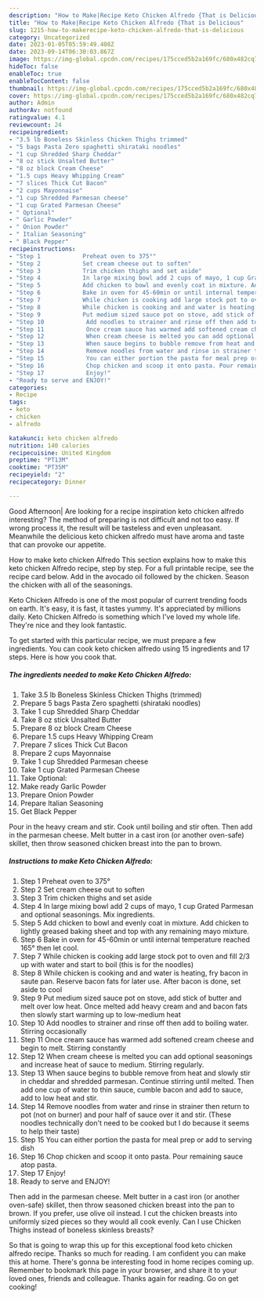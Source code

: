 ```yaml
---
description: "How to Make|Recipe Keto Chicken Alfredo {That is Delicious"
title: "How to Make|Recipe Keto Chicken Alfredo {That is Delicious"
slug: 1215-how-to-makerecipe-keto-chicken-alfredo-that-is-delicious
category: Uncategorized
date: 2023-01-05T05:59:49.408Z
date: 2023-09-14T06:30:03.867Z
image: https://img-global.cpcdn.com/recipes/175cced5b2a169fc/680x482cq70/keto-chicken-alfredo-recipe-main-photo.jpg
hideToc: false
enableToc: true
enableTocContent: false
thumbnail: https://img-global.cpcdn.com/recipes/175cced5b2a169fc/680x482cq70/keto-chicken-alfredo-recipe-main-photo.jpg
cover: https://img-global.cpcdn.com/recipes/175cced5b2a169fc/680x482cq70/keto-chicken-alfredo-recipe-main-photo.jpg
author: Admin
authorAv: notfound
ratingvalue: 4.1
reviewcount: 24
recipeingredient:
- "3.5 lb Boneless Skinless Chicken Thighs trimmed"
- "5 bags Pasta Zero spaghetti shirataki noodles"
- "1 cup Shredded Sharp Cheddar"
- "8 oz stick Unsalted Butter"
- "8 oz block Cream Cheese"
- "1.5 cups Heavy Whipping Cream"
- "7 slices Thick Cut Bacon"
- "2 cups Mayonnaise"
- "1 cup Shredded Parmesan cheese"
- "1 cup Grated Parmesan Cheese"
- " Optional"
- " Garlic Powder"
- " Onion Powder"
- " Italian Seasoning"
- " Black Pepper"
recipeinstructions:
- "Step 1            Preheat oven to 375°"
- "Step 2            Set cream cheese out to soften"
- "Step 3            Trim chicken thighs and set aside"
- "Step 4            In large mixing bowl add 2 cups of mayo, 1 cup Grated Parmesan and optional seasonings. Mix ingredients."
- "Step 5            Add chicken to bowl and evenly coat in mixture. Add chicken to lightly greased baking sheet and top with any remaining mayo mixture."
- "Step 6            Bake in oven for 45-60min or until internal temperature reached 165° then let cool."
- "Step 7            While chicken is cooking add large stock pot to oven and fill 2/3 up with water and start to boil (this is for the noodles)"
- "Step 8            While chicken is cooking and and water is heating, fry bacon in saute pan. Reserve bacon fats for later use. After bacon is done, set aside to cool"
- "Step 9            Put medium sized sauce pot on stove, add stick of butter and melt over low heat. Once melted add heavy cream and and bacon fats then slowly start warming up to low-medium heat"
- "Step 10            Add noodles to strainer and rinse off then add to boiling water. Stirring occasionally"
- "Step 11            Once cream sauce has warmed add softened cream cheese and begin to melt. Stirring constantly"
- "Step 12            When cream cheese is melted you can add optional seasonings and increase heat of sauce to medium. Stirring regularly."
- "Step 13            When sauce begins to bubble remove from heat and slowly stir in cheddar and shredded parmesan. Continue stirring until melted. Then add one cup of water to thin sauce, cumble bacon and add to sauce, add to low heat and stir."
- "Step 14            Remove noodles from water and rinse in strainer then return to pot (not on burner) and pour half of sauce over it and stir. (These noodles technically don&#39;t need to be cooked but I do because it seems to help their taste)"
- "Step 15            You can either portion the pasta for meal prep or add to serving dish"
- "Step 16            Chop chicken and scoop it onto pasta. Pour remaining sauce atop pasta."
- "Step 17            Enjoy!"
- "Ready to serve and ENJOY!"
categories:
- Recipe
tags:
- keto
- chicken
- alfredo

katakunci: keto chicken alfredo 
nutrition: 140 calories
recipecuisine: United Kingdom
preptime: "PT13M"
cooktime: "PT35M"
recipeyield: "2"
recipecategory: Dinner

---
```



Good Afternoon| Are looking for a recipe inspiration keto chicken alfredo interesting? The method of preparing is not difficult and not too easy. If wrong process it, the result will be tasteless and even unpleasant. Meanwhile the delicious keto chicken alfredo must have aroma and taste that can provoke our appetite.





How to make keto chicken Alfredo This section explains how to make this keto chicken Alfredo recipe, step by step. For a full printable recipe, see the recipe card below. Add in the avocado oil followed by the chicken. Season the chicken with all of the seasonings.

Keto Chicken Alfredo is one of the most popular of current trending foods on earth. It's easy, it is fast, it tastes yummy. It's appreciated by millions daily. Keto Chicken Alfredo is something which I've loved my whole life. They're nice and they look fantastic.


To get started with this particular recipe, we must prepare a few ingredients. You can cook keto chicken alfredo using 15 ingredients and 17 steps. Here is how you cook that.

<!--inarticleads1-->

##### The ingredients needed to make Keto Chicken Alfredo:

1. Take 3.5 lb Boneless Skinless Chicken Thighs (trimmed)
1. Prepare 5 bags Pasta Zero spaghetti (shirataki noodles)
1. Take 1 cup Shredded Sharp Cheddar
1. Take 8 oz stick Unsalted Butter
1. Prepare 8 oz block Cream Cheese
1. Prepare 1.5 cups Heavy Whipping Cream
1. Prepare 7 slices Thick Cut Bacon
1. Prepare 2 cups Mayonnaise
1. Take 1 cup Shredded Parmesan cheese
1. Take 1 cup Grated Parmesan Cheese
1. Take  Optional:
1. Make ready  Garlic Powder
1. Prepare  Onion Powder
1. Prepare  Italian Seasoning
1. Get  Black Pepper


Pour in the heavy cream and stir. Cook until boiling and stir often. Then add in the parmesan cheese. Melt butter in a cast iron (or another oven-safe) skillet, then throw seasoned chicken breast into the pan to brown. 

<!--inarticleads2-->

##### Instructions to make Keto Chicken Alfredo:

1. Step 1            Preheat oven to 375°
1. Step 2            Set cream cheese out to soften
1. Step 3            Trim chicken thighs and set aside
1. Step 4            In large mixing bowl add 2 cups of mayo, 1 cup Grated Parmesan and optional seasonings. Mix ingredients.
1. Step 5            Add chicken to bowl and evenly coat in mixture. Add chicken to lightly greased baking sheet and top with any remaining mayo mixture.
1. Step 6            Bake in oven for 45-60min or until internal temperature reached 165° then let cool.
1. Step 7            While chicken is cooking add large stock pot to oven and fill 2/3 up with water and start to boil (this is for the noodles)
1. Step 8            While chicken is cooking and and water is heating, fry bacon in saute pan. Reserve bacon fats for later use. After bacon is done, set aside to cool
1. Step 9            Put medium sized sauce pot on stove, add stick of butter and melt over low heat. Once melted add heavy cream and and bacon fats then slowly start warming up to low-medium heat
1. Step 10            Add noodles to strainer and rinse off then add to boiling water. Stirring occasionally
1. Step 11            Once cream sauce has warmed add softened cream cheese and begin to melt. Stirring constantly
1. Step 12            When cream cheese is melted you can add optional seasonings and increase heat of sauce to medium. Stirring regularly.
1. Step 13            When sauce begins to bubble remove from heat and slowly stir in cheddar and shredded parmesan. Continue stirring until melted. Then add one cup of water to thin sauce, cumble bacon and add to sauce, add to low heat and stir.
1. Step 14            Remove noodles from water and rinse in strainer then return to pot (not on burner) and pour half of sauce over it and stir. (These noodles technically don&#39;t need to be cooked but I do because it seems to help their taste)
1. Step 15            You can either portion the pasta for meal prep or add to serving dish
1. Step 16            Chop chicken and scoop it onto pasta. Pour remaining sauce atop pasta.
1. Step 17            Enjoy!
1. Ready to serve and ENJOY!

Then add in the parmesan cheese. Melt butter in a cast iron (or another oven-safe) skillet, then throw seasoned chicken breast into the pan to brown. If you prefer, use olive oil instead. I cut the chicken breasts into uniformly sized pieces so they would all cook evenly. Can I use Chicken Thighs instead of boneless skinless breasts? 

So that is going to wrap this up for this exceptional food keto chicken alfredo recipe. Thanks so much for reading. I am confident you can make this at home. There's gonna be interesting food in home recipes coming up. Remember to bookmark this page in your browser, and share it to your loved ones, friends and colleague. Thanks again for reading. Go on get cooking!
